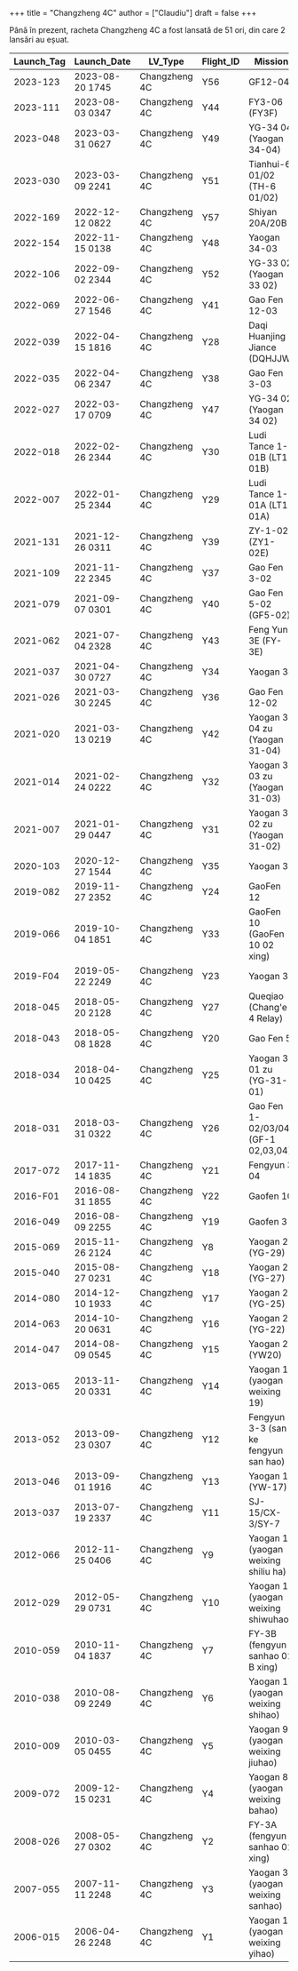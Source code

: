 +++
title = "Changzheng 4C"
author = ["Claudiu"]
draft = false
+++

Până în prezent, racheta Changzheng 4C a fost lansată de 51 ori, din care 2 lansări au eșuat.

| Launch_Tag | Launch_Date     | LV_Type       | Flight_ID | Mission                              | Launch_Site | Country | Outcome |
|------------|-----------------|---------------|-----------|--------------------------------------|-------------|---------|---------|
| 2023-123   | 2023-08-20 1745 | Changzheng 4C | Y56       | GF12-04                              | JQ LC43/94  | CN      | S       |
| 2023-111   | 2023-08-03 0347 | Changzheng 4C | Y44       | FY3-06 (FY3F)                        | JQ LC43/94  | CN      | S       |
| 2023-048   | 2023-03-31 0627 | Changzheng 4C | Y49       | YG-34 04 (Yaogan 34-04)              | JQ LC43/94  | CN      | S       |
| 2023-030   | 2023-03-09 2241 | Changzheng 4C | Y51       | Tianhui-6 01/02 (TH-6 01/02)         | TYSC LC9    | CN      | S       |
| 2022-169   | 2022-12-12 0822 | Changzheng 4C | Y57       | Shiyan 20A/20B                       | JQ LC43/94  | CN      | S       |
| 2022-154   | 2022-11-15 0138 | Changzheng 4C | Y48       | Yaogan 34-03                         | JQ LC43/94  | CN      | S       |
| 2022-106   | 2022-09-02 2344 | Changzheng 4C | Y52       | YG-33 02 (Yaogan 33 02)              | JQ LC43/94  | CN      | S       |
| 2022-069   | 2022-06-27 1546 | Changzheng 4C | Y41       | Gao Fen 12-03                        | JQ LC43/94  | CN      | S       |
| 2022-039   | 2022-04-15 1816 | Changzheng 4C | Y28       | Daqi Huanjing Jiance (DQHJJW)        | TYSC LC9    | CN      | S       |
| 2022-035   | 2022-04-06 2347 | Changzheng 4C | Y38       | Gao Fen 3-03                         | JQ LC43/94  | CN      | S       |
| 2022-027   | 2022-03-17 0709 | Changzheng 4C | Y47       | YG-34 02 (Yaogan 34 02)              | JQ LC43/94  | CN      | S       |
| 2022-018   | 2022-02-26 2344 | Changzheng 4C | Y30       | Ludi Tance 1-01B (LT1-01B)           | JQ LC43/94  | CN      | S       |
| 2022-007   | 2022-01-25 2344 | Changzheng 4C | Y29       | Ludi Tance 1-01A (LT1-01A)           | JQ LC43/94  | CN      | S       |
| 2021-131   | 2021-12-26 0311 | Changzheng 4C | Y39       | ZY-1-02E (ZY1-02E)                   | TYSC LC9    | CN      | S       |
| 2021-109   | 2021-11-22 2345 | Changzheng 4C | Y37       | Gao Fen 3-02                         | JQ LC43/94  | CN      | S       |
| 2021-079   | 2021-09-07 0301 | Changzheng 4C | Y40       | Gao Fen 5-02 (GF5-02)                | TYSC LC9    | CN      | S       |
| 2021-062   | 2021-07-04 2328 | Changzheng 4C | Y43       | Feng Yun 3E (FY-3E)                  | JQ LC43/94  | CN      | S       |
| 2021-037   | 2021-04-30 0727 | Changzheng 4C | Y34       | Yaogan 34                            | JQ LC43/94  | CN      | S       |
| 2021-026   | 2021-03-30 2245 | Changzheng 4C | Y36       | Gao Fen 12-02                        | JQ LC43/94  | CN      | S       |
| 2021-020   | 2021-03-13 0219 | Changzheng 4C | Y42       | Yaogan 31 04 zu (Yaogan 31-04)       | JQ LC43/94  | CN      | S       |
| 2021-014   | 2021-02-24 0222 | Changzheng 4C | Y32       | Yaogan 31 03 zu (Yaogan 31-03)       | JQ LC43/94  | CN      | S       |
| 2021-007   | 2021-01-29 0447 | Changzheng 4C | Y31       | Yaogan 31 02 zu (Yaogan 31-02)       | JQ LC43/94  | CN      | S       |
| 2020-103   | 2020-12-27 1544 | Changzheng 4C | Y35       | Yaogan 33                            | JQ LC43/94  | CN      | S       |
| 2019-082   | 2019-11-27 2352 | Changzheng 4C | Y24       | GaoFen 12                            | TYSC LC9    | CN      | S       |
| 2019-066   | 2019-10-04 1851 | Changzheng 4C | Y33       | GaoFen 10 (GaoFen 10 02 xing)        | TYSC LC9    | CN      | S       |
| 2019-F04   | 2019-05-22 2249 | Changzheng 4C | Y23       | Yaogan 33                            | TYSC LC9    | CN      | F       |
| 2018-045   | 2018-05-20 2128 | Changzheng 4C | Y27       | Queqiao (Chang'e-4 Relay)            | XSC LC3     | CN      | S       |
| 2018-043   | 2018-05-08 1828 | Changzheng 4C | Y20       | Gao Fen 5                            | TYSC LC9    | CN      | S       |
| 2018-034   | 2018-04-10 0425 | Changzheng 4C | Y25       | Yaogan 31 01 zu (YG-31-01)           | JQ LC603    | CN      | S       |
| 2018-031   | 2018-03-31 0322 | Changzheng 4C | Y26       | Gao Fen 1-02/03/04 (GF-1 02,03,04)   | TYSC LC9    | CN      | S       |
| 2017-072   | 2017-11-14 1835 | Changzheng 4C | Y21       | Fengyun 3 04                         | TYSC LC9    | CN      | S       |
| 2016-F01   | 2016-08-31 1855 | Changzheng 4C | Y22       | Gaofen 10                            | TYSC LC9    | CN      | F       |
| 2016-049   | 2016-08-09 2255 | Changzheng 4C | Y19       | Gaofen 3                             | TYSC LC9    | CN      | S       |
| 2015-069   | 2015-11-26 2124 | Changzheng 4C | Y8        | Yaogan 29 (YG-29)                    | TYSC LC9    | CN      | S       |
| 2015-040   | 2015-08-27 0231 | Changzheng 4C | Y18       | Yaogan 27 (YG-27)                    | TYSC LC9    | CN      | S       |
| 2014-080   | 2014-12-10 1933 | Changzheng 4C | Y17       | Yaogan 25 (YG-25)                    | JQ LC603    | CN      | S       |
| 2014-063   | 2014-10-20 0631 | Changzheng 4C | Y16       | Yaogan 22 (YG-22)                    | TYSC LC9    | CN      | S       |
| 2014-047   | 2014-08-09 0545 | Changzheng 4C | Y15       | Yaogan 20 (YW20)                     | JQ LC603    | CN      | S       |
| 2013-065   | 2013-11-20 0331 | Changzheng 4C | Y14       | Yaogan 19 (yaogan weixing 19)        | TYSC LC9    | CN      | S       |
| 2013-052   | 2013-09-23 0307 | Changzheng 4C | Y12       | Fengyun 3-3 (san ke fengyun san hao) | TYSC LC9    | CN      | S       |
| 2013-046   | 2013-09-01 1916 | Changzheng 4C | Y13       | Yaogan 17 (YW-17)                    | JQ LC603    | CN      | S       |
| 2013-037   | 2013-07-19 2337 | Changzheng 4C | Y11       | SJ-15/CX-3/SY-7                      | TYSC LC9    | CN      | S       |
| 2012-066   | 2012-11-25 0406 | Changzheng 4C | Y9        | Yaogan 16 (yaogan weixing shiliu ha) | JQ LC603  ? | CN      | S       |
| 2012-029   | 2012-05-29 0731 | Changzheng 4C | Y10       | Yaogan 15 (yaogan weixing shiwuhao)  | TYSC LC9    | CN      | S       |
| 2010-059   | 2010-11-04 1837 | Changzheng 4C | Y7        | FY-3B (fengyun sanhao 01 B xing)     | TYSC LC9    | CN      | S       |
| 2010-038   | 2010-08-09 2249 | Changzheng 4C | Y6        | Yaogan 10 (yaogan weixing shihao)    | TYSC LC9    | CN      | S       |
| 2010-009   | 2010-03-05 0455 | Changzheng 4C | Y5        | Yaogan 9 (yaogan weixing jiuhao)     | JQ LC603    | CN      | S       |
| 2009-072   | 2009-12-15 0231 | Changzheng 4C | Y4        | Yaogan 8 (yaogan weixing bahao)      | TYSC LC9?   | CN      | S       |
| 2008-026   | 2008-05-27 0302 | Changzheng 4C | Y2        | FY-3A (fengyun sanhao 01 xing)       | TYSC LC7    | CN      | S       |
| 2007-055   | 2007-11-11 2248 | Changzheng 4C | Y3        | Yaogan 3 (yaogan weixing sanhao)     | TYSC LC7    | CN      | S       |
| 2006-015   | 2006-04-26 2248 | Changzheng 4C | Y1        | Yaogan 1 (yaogan weixing yihao)      | TYSC LC7    | CN      | S       |
